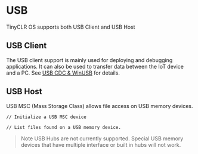 # USB
TinyCLR OS supports both USB Client and USB Host

## USB Client
The USB client support is mainly used for deploying and debugging applications. It can also be used to transfer data between the IoT device and a PC. See [USB CDC & WinUSB](usb-cdc-winusb.md) for details.

## USB Host
USB MSC (Mass Storage Class) allows file access on USB memory devices.

```
// Initialize a USB MSC device

// List files found on a USB memory device.
```

> Note 
> USB Hubs are not currently supported. Special USB memory devices that have multiple interface or built in hubs will not work.

